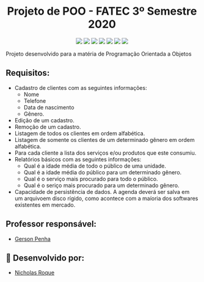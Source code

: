 <html>
  <h1 align="center">Projeto de POO - FATEC 3º Semestre 2020</h1>
  <p align="center">
    <img src="https://img.shields.io/badge/HTML5-E34F26?style=for-the-badge&logo=html5&logoColor=white">
    <img src="https://img.shields.io/badge/CSS3-1572B6?style=for-the-badge&logo=css3&logoColor=white">
    <img src="https://img.shields.io/badge/JavaScript-F7DF1E?style=for-the-badge&logo=javascript&logoColor=black">
    <img src="https://img.shields.io/badge/Bootstrap-563D7C?style=for-the-badge&logo=bootstrap&logoColor=white">
    <img src="https://img.shields.io/badge/Java-ED8B00?style=for-the-badge&logo=java&logoColor=white">
    <img src="https://img.shields.io/badge/Spring-6DB33F?style=for-the-badge&logo=spring&logoColor=white">
    <img src="https://img.shields.io/badge/MySQL-00000F?style=for-the-badge&logo=mysql&logoColor=white">
  </p>

<p align="justify">Projeto desenvolvido para a matéria de Programação Orientada a Objetos</p>

## Requisitos: 

<p align="justify">
  <ul>
    <li>  Cadastro de clientes com as seguintes informações:
      <ul>
        <li>Nome</li>
        <li>Telefone</li>
        <li>Data de nascimento</li>
        <li>Gênero.</li>
      </ul>
    </li>
    <li>Edição de um cadastro.</li>
    <li>Remoção de um cadastro.</li>
    <li>Listagem de todos os clientes em ordem alfabética.</li>
    <li>Listagem de somente os clientes de um determinado gênero em ordem alfabética.</li>
    <li>Para cada cliente a lista dos serviços e/ou produtos que este consumiu.</li>
    <li>Relatórios básicos com as seguintes informações:
      <ul>
        <li>Qual é a idade média de todo o público de uma unidade.</li>
        <li>Qual é a idade média do público para um determinado gênero.</li>
        <li>Qual é o serviço mais procurado para todo o público.</li>
        <li>Qual é o seriço mais procurado para um determinado gênero.</li>
      </ul>
    </li>
    <li>Capacidade de persistência de dados. A agenda deverá ser salva em um arquivoem disco rígido, como acontece com a maíoria dos softwares existentes em mercado.</li>
  </ul>
</p>

## Professor responsável: 
* [Gerson Penha](https://github.com/gerson-pn)

## :boy: Desenvolvido por:
* [Nicholas Roque](https://github.com/NicholasRoque)
</html>
